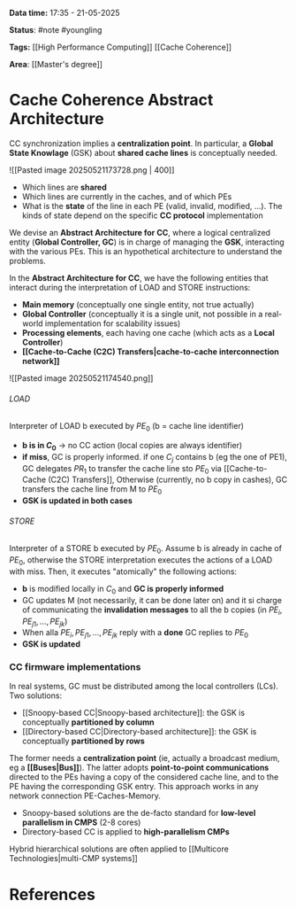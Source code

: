 **Data time:** 17:35 - 21-05-2025

**Status**: #note #youngling 

**Tags:** [[High Performance Computing]] [[Cache Coherence]]

**Area**: [[Master's degree]]
# Cache Coherence Abstract Architecture

CC synchronization implies a **centralization point**. In particular, a **Global State Knowlage** (GSK) about **shared cache lines** is conceptually needed.

![[Pasted image 20250521173728.png | 400]]
- Which lines are **shared**
- Which lines are currently in the caches, and of which PEs
- What is the **state** of the line in each PE (valid, invalid, modified, ...). The kinds of state depend on the specific **CC protocol** implementation

We devise an **Abstract Architecture for CC**, where a logical centralized entity (**Global Controller, GC**) is in charge of managing the **GSK**, interacting with the various PEs. This is an hypothetical architecture to understand the problems.

In the **Abstract Architecture for CC**, we have the following entities that interact during the interpretation of LOAD and STORE instructions:
- **Main memory** (conceptually one single entity, not true actually)
-  **Global Controller** (conceptually it is a single unit, not possible in a real-world implementation for scalability issues)
- **Processing elements**, each having one cache (which acts as a **Local Controller**)
- **[[Cache-to-Cache (C2C) Transfers|cache-to-cache interconnection network]]**

![[Pasted image 20250521174540.png]]

###### LOAD
Interpreter of LOAD b executed by $PE_0$ (b = cache line identifier)
- **b is in $C_0$** -> no CC action (local copies are always identifier)
- **if miss**, GC is properly informed. if one $C_j$ contains b (eg the one of PE1), GC delegates $PR_1$ to transfer the cache line sto $PE_0$ via [[Cache-to-Cache (C2C) Transfers]], Otherwise (currently, no b copy in cashes), GC transfers the cache line from M to $PE_0$
- **GSK is updated in both cases**

###### STORE
Interpreter of a STORE b executed by $PE_0$. Assume b is already in cache of $PE_0$, otherwise the STORE interpretation executes the actions of a LOAD with miss. Then, it executes "atomically" the following actions:
- **b** is modified locally in $C_0$ and **GC is properly informed**
- GC updates M (not necessarily, it can be done later on) and it si charge of communicating the **invalidation messages** to all the b copies (in $PE_i, PE_{j1}, \dots, PE_{jk}$) 
- When alla $PE_i, PE_{j1}, \dots, PE_{jk}$ reply with a **done** GC replies to $PE_0$
- **GSK is updated**

### CC firmware implementations
In real systems, GC must be distributed among the local controllers (LCs). Two solutions:
- [[Snoopy-based CC|Snoopy-based architecture]]: the GSK is conceptually **partitioned by column**
- [[Directory-based CC|Directory-based architecture]]: the GSK is conceptually **partitioned by rows**

The former needs a **centralization point** (ie, actually a broadcast medium, eg a **[[Buses|Bus]]**). The latter adopts **point-to-point communications** directed to the PEs having a copy of the considered cache line, and to the PE having the corresponding GSK entry. This approach works in any network connection PE-Caches-Memory.
- Snoopy-based solutions are the de-facto standard for **low-level parallelism in CMPS** (2-8 cores)
- Directory-based CC is applied to **high-parallelism CMPs**

Hybrid hierarchical solutions are often applied to [[Multicore Technologies|multi-CMP systems]]

# References